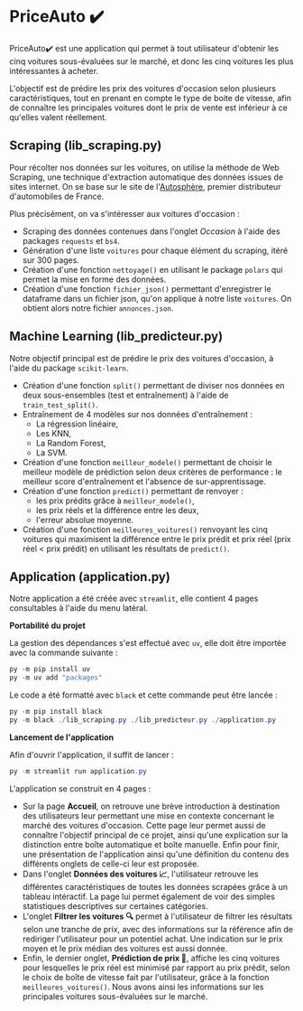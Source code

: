 # PriceAuto ✔️

PriceAuto✔️ est une application qui permet à tout utilisateur d'obtenir les cinq voitures sous-évaluées sur le marché, et donc les cinq voitures les plus intéressantes à acheter.

L'objectif est de prédire les prix des voitures d'occasion selon plusieurs caractéristiques, tout en prenant en compte le type de boite de vitesse, afin de connaître les principales voitures dont le prix de vente est inférieur à ce qu'elles valent réellement.

## Scraping (lib_scraping.py)

Pour récolter nos données sur les voitures, on utilise la méthode de Web Scraping, une technique d'extraction automatique des données issues de sites internet. On se base sur le site de l'[Autosphère](https://www.autosphere.fr/), premier distributeur d'automobiles de France.

Plus précisément, on va s'intéresser aux voitures d'occasion :
- Scraping des données contenues dans l'onglet *Occasion* à l'aide des packages `requests` et `bs4`.
- Génération d'une liste `voitures` pour chaque élément du scraping, itéré sur 300 pages.
- Création d'une fonction `nettoyage()` en utilisant le package `polars` qui permet la mise en forme des données.
- Création d'une fonction `fichier_json()` permettant d'enregistrer le dataframe dans un fichier json, qu'on applique à notre liste `voitures`. On obtient alors notre fichier `annonces.json`.

## Machine Learning (lib_predicteur.py)

Notre objectif principal est de prédire le prix des voitures d'occasion, à l'aide du package `scikit-learn`.

- Création d'une fonction `split()` permettant de diviser nos données en deux sous-ensembles (test et entraînement) à l'aide de `train_test_split()`. 
- Entraînement de 4 modèles sur nos données d'entraînement :
    - La régression linéaire,
    - Les KNN,
    - La Random Forest,
    - La SVM.
- Création d'une fonction `meilleur_modele()` permettant de choisir le meilleur modèle de prédiction selon deux critères de performance : le meilleur score d'entraînement et l'absence de sur-apprentissage.
- Création d'une fonction `predict()` permettant de renvoyer :
    - les prix prédits grâce à `meilleur_modele()`,
    - les prix réels et la différence entre les deux,
    - l'erreur absolue moyenne.
- Création d'une fonction `meilleures_voitures()` renvoyant les cinq voitures qui maximisent la différence entre le prix prédit et prix réel (prix réel < prix prédit) en utilisant les résultats de `predict()`.

## Application (application.py)

Notre application a été créée avec `streamlit`, elle contient 4 pages consultables à l'aide du menu latéral.

**Portabilité du projet**

La gestion des dépendances s'est effectué avec `uv`, elle doit être importée avec la commande suivante : 

```powershell
py -m pip install uv
py -m uv add "packages"
```

Le code a été formatté avec `black` et cette commande peut être lancée :

```powershell
py -m pip install black
py -m black ./lib_scraping.py ./lib_predicteur.py ./application.py
```

**Lancement de l'application**

Afin d'ouvrir l'application, il suffit de lancer :

```powershell
py -m streamlit run application.py
```

L'application se construit en 4 pages :
- Sur la page **Accueil**, on retrouve une brève introduction à destination des utilisateurs leur permettant une mise en contexte concernant le marché des voitures d'occasion. Cette page leur permet aussi de connaître l'objectif principal de ce projet, ainsi qu'une explication sur la distinction entre boîte automatique et boîte manuelle. Enfin pour finir, une présentation de l'application ainsi qu'une définition du contenu des différents onglets de celle-ci leur est proposée.
- Dans l'onglet **Données des voitures 📈**, l'utilisateur retrouve les différentes caractéristiques de toutes les données scrapées grâce à un tableau intéractif. La page lui permet également de voir des simples statistiques descriptives sur certaines catégories. 
- L'onglet **Filtrer les voitures 🔍** permet à l'utilisateur de filtrer les résultats selon une tranche de prix, avec des informations sur la référence afin de rediriger l'utilisateur pour un potentiel achat. Une indication sur le prix moyen et le prix médian des voitures est aussi donnée.
- Enfin, le dernier onglet, **Prédiction de prix 💸**, affiche les cinq voitures pour lesquelles le prix réel est minimisé par rapport au prix prédit, selon le choix de boîte de vitesse fait par l'utilisateur, grâce à la fonction `meilleures_voitures()`. Nous avons ainsi les informations sur les principales voitures sous-évaluées sur le marché.
